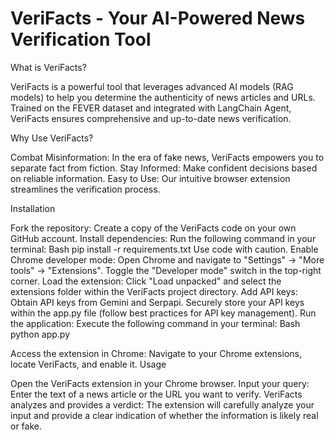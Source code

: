 # VeriFacts - Your AI-Powered News Verification Tool

What is VeriFacts?

VeriFacts is a powerful tool that leverages advanced AI models (RAG models) to help you determine the authenticity of news articles and URLs.
Trained on the FEVER dataset and integrated with LangChain Agent, VeriFacts ensures comprehensive and up-to-date news verification.


Why Use VeriFacts?

Combat Misinformation: In the era of fake news, VeriFacts empowers you to separate fact from fiction.
Stay Informed: Make confident decisions based on reliable information.
Easy to Use: Our intuitive browser extension streamlines the verification process.


Installation

Fork the repository: Create a copy of the VeriFacts code on your own GitHub account.
Install dependencies: Run the following command in your terminal:
Bash
pip install -r requirements.txt
Use code with caution.
Enable Chrome developer mode:
Open Chrome and navigate to "Settings" -> "More tools" -> "Extensions".
Toggle the "Developer mode" switch in the top-right corner.
Load the extension:
Click "Load unpacked" and select the extensions folder within the VeriFacts project directory.
Add API keys:
Obtain API keys from Gemini and Serpapi.
Securely store your API keys within the app.py file (follow best practices for API key management).
Run the application:
Execute the following command in your terminal:
Bash
  python app.py

Access the extension in Chrome:
Navigate to your Chrome extensions, locate VeriFacts, and enable it.
Usage

Open the VeriFacts extension in your Chrome browser.
Input your query: Enter the text of a news article or the URL you want to verify.
VeriFacts analyzes and provides a verdict: The extension will carefully analyze your input and provide a clear indication of whether the information is likely real or fake.


